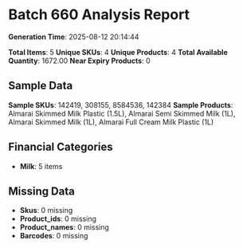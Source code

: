 # Batch 660 Analysis Report

**Generation Time**: 2025-08-12 20:14:44

**Total Items**: 5
**Unique SKUs**: 4
**Unique Products**: 4
**Total Available Quantity**: 1672.00
**Near Expiry Products**: 0

## Sample Data
**Sample SKUs**: 142419, 308155, 8584536, 142384
**Sample Products**: Almarai Skimmed Milk Plastic (1.5L), Almarai Semi Skimmed Milk (1L), Almarai Skimmed Milk (1L), Almarai Full Cream Milk Plastic (1L)

## Financial Categories
- **Milk**: 5 items

## Missing Data
- **Skus**: 0 missing
- **Product_ids**: 0 missing
- **Product_names**: 0 missing
- **Barcodes**: 0 missing
